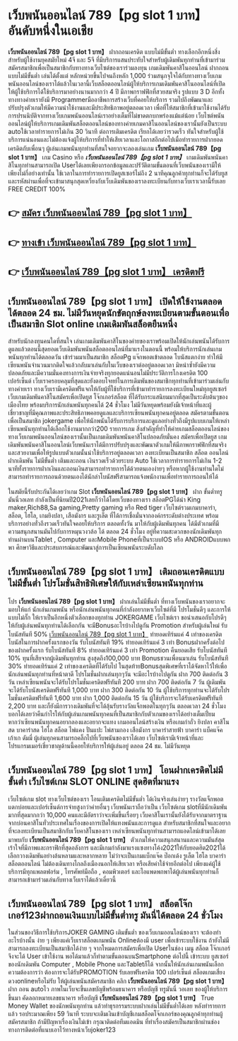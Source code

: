 # เว็บพนันออนไลน์ 789【pg slot 1 บาท】   อันดับหนึ่งในเอเชีย 

**เว็บพนันออนไลน์ 789【pg slot 1 บาท】** ฝากถอนเครดิต แบบไม่มีขั้นต่ำ  ทางเลือกอีกหนึ่งสิ่งสำหรับผู้ใช้งานยุคสมัยใหม่ 4จี และ 5จี ที่มีบริการแสนประทับใจสำหรับผู้เดิมพันทุกท่านที่เข้ามาร่วมสมัครสมาชิกเพื่อเป็นสมาชิกกับทางทางเว็บไซต์ของเราร่วมลงทุน เกมเดิมพันคาสิโนออนไลน์ ฝากถอน แบบไม่มีขั้นต่ำ เล่นได้ตั้งแต่ หลักหน่วยขึ้นไปจนถึงหลัก 1,000 ร่วมสนุกจุใจได้กับทางทางเว็บเกมพนันออนไลน์ของเราได้แล้วในเวลานี้เว็บสล็อตออนไลน์ผู้ให้บริการเกมเดิมพันคาสิโนออนไลน์ที่เปิดให้ผู้ใช้บริการได้ใช้บริการมาอย่างนานมากกว่า 4 ปี มีภาพกราฟฟิกที่สวยสมจริง รูปแบบ 3 D
อีกทั้งทางทางค่ายเรายังมี Programmerมืออาชีพการสร้างเว็บที่คอยให้บริการ  รวมไปถึงพัฒนาและปรับปรุงตัวเกมให้มีความน่าใช้งานและมีประสิทธิภาพอยู่ตลอดเวลา เพื่อที่ให้สมาชิกที่เข้ามาใช้งานได้รับการปรนนิบัติจากทางเว็บเกมพนันออนไลน์เราอย่างเต็มที่ไม่ขาดตกบกพร่องแม้แต่น้อย เว็บไซต์พนันออนไลน์ผู้ให้บริการเกมเดิมพันสล็อตออนไลน์ของทางค่ายเกมคาสิโนออนไลน์ของเรานั้นยังเป็นระบบ autoใช้เวลาทำรายการไม่เกิน 30 วินาที ต่อการเติมเครดิต เรียกได้เลยว่ารวดเร็ว ทันใจสำหรับผู้ใช้บริการแน่นอนและไม่ต้องแจ้งผู้ให้บริการที่ทำให้เสียเวลาและโอกาสอีกต่อไปเมื่อทำรายการฝากยอดเครดิตกับเพื่อนๆ
ผู้เล่นเกมพนันทุกท่านที่สนใจอยากจะลองเล่นเกม **เว็บพนันออนไลน์ 789【pg slot 1 บาท】** เกม Casino  หรือ ***เว็บพนันออนไลน์ 789【pg slot 1 บาท】*** เกมเดิมพันพนันคาสิโนทุกท่านสามารถเปิด Userได้เลยเพียงกรอกข้อมูลและปรัวัติตามขั้นตอนที่เว็บพนันของเรามีให้เพียงไม่กี่อย่างเท่านั้น ใช้เวลาในการทำรายการเปิดยูสเซอร์ไม่ถึง 2 นาทีคุณลูกค้าทุกท่านก็จะได้รับยูสและรหัสผ่านเพื่อที่จะเข้ามาสนุกสุดเหวี่ยงกับเว็บเดิมพันของเราลงทะเบียนกับทางเว็บเราเวลานี้รับเลย FREE CREDIT 100%

## 👉 [สมัคร เว็บพนันออนไลน์ 789【pg slot 1 บาท】](https://archa888.com/)
## 👉 [ทางเข้า เว็บพนันออนไลน์ 789【pg slot 1 บาท】](https://archa888.com/)
## 👉 [เว็บพนันออนไลน์ 789【pg slot 1 บาท】 เครดิตฟรี](https://archa888.com/)

## เว็บพนันออนไลน์ 789【pg slot 1 บาท】 เปิดให้ใช้งานตลอด ได้ตลอด 24 ชม. ไม่มีวันหยุดนักขัตฤกษ์ลงทะเบียนตามขั้นตอนเพื่อเป็นสมาชิก Slot online เกมเดิมพันสล็อตยืนหนึ่ง

สำหรับนักลงทุนคนใดที่สนใจ เล่นเกมเดิมพันคาสิโนของค่ายของเราพร้อมเปิดให้นักเล่นพนันได้รับการดูแลแล้วตอนนี้สุดยอดเว็บเดิมพันพนันสล็อตออนไลน์ที่มาแรงในตอนนี้ พร้อมให้บริการนักเล่นเกมพนันทุกท่านได้ตลอดวัน เข้าร่วมมาเป็นสมาชิก สล็อตPg แจ๊กพอตเข้าตลอด โบนัสแตกง่าย ทำให้มีเซียนพนันจำนวนมากติดใจแล้วกลับมาเล่นกับในเว็บของเราต่ออยู่ตลอดเวลา มิหนำซ้ำยังมีความปลอดภัยและมีความมั่นคงทางการเงินจ่ายจริงทุกยอดแน่นอนไม่มีประวัติการโกงเครดิต 100 เปอร์เซ็นต์ เว็บเราครอบคลุมที่สุดและยังตอบโจทย์ในการเดิมพันของสมาชิกทุกท่านที่เข้ามาร่วมเล่นกับทางค่ายเรา
ทางเว็บเรามีเครดิตฟรีแจกให้กับผู้ที่ใช้บริการที่เข้ามาทำรายการลงทะเบียนใหม่ทุกยูสเซอร์ เว็บเกมเดิมพันคาสิโนสมัครเพื่อเปิดยูส โจ๊กเกอร์สล็อต ที่ได้รับกระแสนิยมมากที่สุดเป็นระดับต้นๆของเมืองไทย พร้อมบริการนักเล่นพนันทุกคนได้ 24 ชั่วโมง ไม่มีวันหยุดพร้อมยังมีเจ้าหน้าที่และผู้เชี่ยวชาญที่มีคุณภาพและประสิทธิภาพคอยดูแลและบริการเซียนพนันทุกคนอยู่ตลอด สมัครตามขั้นตอนเพื่อเป็นสมาชิก jokergame เพื่อให้นักพนันได้รับการบริการและดูแลอย่างทั่วถึงมีรูปแบบเกมให้เหล่าเซียนพนันทุกท่านได้เลือกใช้งานมากกว่า200 รายการเกม
สิ่งสำคัญที่ทำให้ค่ายเกมสล็อตออนไลน์ของทางเว็บเกมพนันออนไลน์ของเรานั้นเป็นเกมเดิมพันพนันคาสิโนปลอดภัยมั่นคง สมัครเพื่อเปิดยูส  เกมเดิมพันพนันคาสิโนออนไลน์เว็บพนันเราได้มีการปรับปรุงและพัฒนาตัวเกมให้มีภาพกราฟฟิกที่สมจริงและสวยงามเพื่อให้รูปแบบตัวเกมนั้นน่าใช้บริการอยู่ตลอดเวลา ลงทะเบียนเป็นสมาชิก สล็อต ออนไลน์ ฝากเดิมพัน ไม่มีขั้นต่ำ เติมและถอน เงินรวดเร็วด้วยระบบ Auto ใช้เวลาการทำรายการไม่เกิน 1-2 นาทีทั้งรายการฝากเงินและถอนเงินสามารถทำรายการได้ด้วยตนเองง่ายๆ หรือหากผู้ใช้งานท่านใดไม่สามารถทำรายการถอนด้วยตนเองได้นักล่าโบนัสฟรีสามารถแจ้งพนักงานเพื่อทำรายการถอนให้ได้

ในสมัยนี้รับประกันได้เลยว่าเกม Slot **เว็บพนันออนไลน์ 789【pg slot 1 บาท】** ฝาก ขั้นต่ำทรู มันนี่วอเลท กำลังเป็นที่นิยมปี2021เลยก็ว่าได้โดยเว็บของทางเรา สล็อตPGได้นำ  King maker,Rich88,Sa gaming,Pretty gaming  หรือ Red tiger เว็บไซต์รวมเกมบาคาร่า, สล็อต, ไฮโล, เกมยิงปลา, เสือมังกร และรูเล็ต ที่ได้การเชื่อมั่นจากองค์กรระดับต่างประเทศ พร้อมบริการอย่างทั่วถึงรวดเร็วทันใจคอยให้บริการ ตลอดทั้งวัน มาให้กับผู้เดิมพันทุกคน ได้มีตัวเกมที่มีความสนุกสนานมันไปกับการหมุนวงวล้อ ได้ ตลอด 24 ชั่วโมง อยู่ที่ความสะดวกของนักเดิมพันทุกท่านผ่านบนTablet , Computer และMobile Phoneที่เป็นระบบIOS หรือ ANDROIDแบบพกพา ศึกษาวิธีและประสบการณ์และพัฒนาสู่การเป็นเซียนพนันระบดับโลก

## เว็บพนันออนไลน์ 789【pg slot 1 บาท】 เติมถอนเครดิตแบบไม่มีขั้นต่ำ โปรโมชั่นสิทธิพิเศษให้กับเหล่าเซียนพนันทุกท่าน

โปร **เว็บพนันออนไลน์ 789【pg slot 1 บาท】** ฝากเล่นไม่มีขั้นต่ำ ที่ทางเว็บพนันของเราอยากจะมอบให้แก่  นักเล่นเกมพนัน หรือนักเล่นพนันทุกคนที่กำลังอยากหาเว็บไซต์ที่มี โปรโมชั่นดีๆ และการให้แบบไม่กั๊ก ให้เราเป็นอีกหนึ่งตัวเลือกของทุกท่าน JOKERGAME เว็บไซต์เรา ขอนำเสนอกับโปรดีๆ ให้กับผู้เล่นพนันทุกท่านได้เลือกกัน จะมีBonusอะไรบ้างไปดูกัน
 Promotion สำหรับผู้เล่นใหม่ รับโบนัสทันที 50% [เว็บพนันออนไลน์ 789【pg slot 1 บาท】](https://archa888.com/) ทำยอดเทิร์นแค่ 4 เท่าของเครดิต
โบนัสในการฝากครั้งแรกของวัน รับโบนัสทันที 19% ทำยอดเทิร์นแค่ 3 เท่า
Bonusฝากครั้งต่อไปของฝากครั้งแรก รับโบนัสทันที 8% ทำยอดเทิร์นแค่ 3 เท่า
 Promotion คืนยอดเสีย รับโบนัสทันที 10% ทุนที่เสียจากผู้เดิมพันทุกท่าน สูงสุดถึง100,000 บาท
Bonusชวนเพื่อนมาเล่น รับโบนัสทันที 30% ทำยอดเทิร์นแค่ 2 เท่าของเครดิตที่ได้รับไป
ในสุดท้ายBonusสุดพิเศษที่เราได้จัดหาไว้ให้เพื่อนักเล่นพนันทุกท่านที่หน้าตาดี โปรโมชั่นฝากเล่นทุกๆวัน จะมีอะไรบ้างไปดูกัน
ฝาก 700 ติดต่อกัน 3 วัน เหล่าเซียนพนันจะได้รับโปรโมชั่นเครดิตฟรีทันที 200 บาท
ฝาก 700 ติดต่อกัน 7 วัน ผู้เดิมพันจะได้รับโบนัสเครดิตฟรีทันที 1,000 บาท
ฝาก 300 ติดต่อกัน 10 วัน ผู้ใช้บริการทุกท่านจะได้รับโปรโมชั่นเครดิตฟรีทันที 1,600 บาท
ฝาก 1,000 ติดต่อกัน 15 วัน ผู้ใช้บริการจะได้รับเครดิตฟรีทันที 2,200 บาท
และก็ยังมีการวางเดิมพันที่จะได้ลุ้นรับรางวัลแจ็กพอตในทุกๆวัน ตลอดเวลา 24 ชั่วโมง บอกได้เลยว่าคืนกำไรให้กับผู้เล่นเกมพนันทุกคนที่เป็นสมาชิกกับตัวเกมของเราได้อย่างเต็มเปี่ยม หากว่าเซียนพนันทุกคนอยากลองและอยากจะแทง เกมออนไลน์สร้างเงิน หรือเกมกำถั่ว  ยิงปลา คาสิโนสด บาคาร่าสด ไฮโล สล็อต ไพ่แคง ปั่นแปะ ไพ่สามกอง เสือมังกร บาคาร่าสายฟ้า บาคาร่า แบ็คแจ๊ค เก้าเก ดัมมี่ ผู้เล่นทุกคนสามารถคลิ๊กไปที่เว็บพนันของเราได้เลย เว็บไซต์เรามีเจ้าหน้าที่และโปรแกรมเมอร์เชี่ยวชาญด้านนี้คอยให้บริการให้ผู้เล่นอยู่ ตลอด 24 ชม. ไม่มีวันหยุด

## เว็บพนันออนไลน์ 789【pg slot 1 บาท】 โอนฝากเครดิตไม่มีขั้นต่ำ  เว็บไซต์เกม SLOT ONLINE สุดฮิตที่มาแรง

เว็บไซต์เกม slot ทางเว็บไซต์ของเรา โอนเติมเครดิตไม่มีขั้นต่ำ ได้เงินจริงเล่นง่ายๆ รางวัลแจ็กพอตแตกบ่อยและเปอร์เซ็นต์การจ่ายสูงกว่าค่ายอื่นๆ เว็บพนันเราถือว่าเป็น เว็บไซต์เกม slotที่มีนักเดิมพันมากที่สุดมากกว่า 10,000 คนและมีอัตราว่าจะเพิ่มขึ้นเรื่อยๆ เว็บคาสิโนเรานั้นยังได้รับจากมาตราฐานจากบ่อนคาสิโนทั่วประเทศในเรื่องของการเปิดให้แทงพนันและการดูแล สำหรับสมาชิกที่สนใจและอยากที่จะลงทะเบียนเป็นสมาชิกกับเว็บคาสิโนของเรา เหล่าเซียนพนันทุกท่านสามารถแอดไลน์เข้ามาได้เลย
	มาพบกับ **เว็บพนันออนไลน์ 789【pg slot 1 บาท】** ตัวเกมให้ความสนุกสนานและความมันส์สุดเร้าใจที่มีภาพและกราฟิกที่สุดอลังการ และมีเกมกำลังมาแรงแซงทางโค้ง2021ให้กับยอดฮิต2021ได้เลือกวางเดิมพันอย่างล้นหลามและหลากหลาย  ไม่ว่าจะเป็นเกมแบ็กแจ๊ค ป๊อกเด้ง รูเล็ต ไฮโล บาคาร่า สล็อตออนไลน์ ไม่ต้องเดินทางไกลถึงเมืองนอกให้เสียเวลา หรือเสียค่าใช้จ่ายอีกต่อไป เพียงแค่ผู้ใช้บริการมีทุกแพลตฟอร์ม , โทรศัพท์มือถือ , คอมพิวเตอร์ และไอแพดพกพาได้ผู้เล่นพนันทุกท่านก็สามารถเข้ามาร่วมเล่นกับทางเว็บเราได้แล้วเดี๋ยวนี้

## เว็บพนันออนไลน์ 789【pg slot 1 บาท】 สล็อตโจ๊กเกอร์123ฝากถอนเงินแบบไม่มีขั้นต่ำทรู มันนี่ได้ตลอด 24 ชั่วโมง

ในส่วนของวิธีการใช้บริการJOKER GAMING เติมขั้นต่ำ ของเว็บเกมออนไลน์ของเรา จะต้องทำอะไรบ้างนั้น ง่าย ๆ เพียงแค่เว็บเราสล็อตเกมพนัน Onlineต้องมี user เพื่อเข้าระบบใช้งาน ถ้ายังไม่มีสามารถลงทะเบียนเป็นสมาชิกได้ง่าย ๆ จากโหมดการสมัครเพื่อเปิด Userในช่อง เมนู สล็อต โจ๊กเกอร์จึงจะได้ User เข้าใช้งาน พอได้มาแล้วก็ทำตามขั้นตอนบนSmartphone ต่อไปนี้
เข้าระบบ ยูสเซอร์  ของนักเดิมพัน Computer , Mobile Phone และTabletก็ได้
จากนั้นให้นักเล่นเกมพนันเลือกความต้องการว่า ต้องการจะได้รับPROMOTION รับเลยฟรีเครดิต 100 เปอร์เซ็นต์  สล็อตเกมเสี่ยงดวงonlineหรือไม่รับ
ให้ผู้เล่นพนันสมัครสมาชิก คลิก **เว็บพนันออนไลน์ 789【pg slot 1 บาท】** ฝาก ถอน autoไว ภาพในเว็บจะขึ้นเลขบัญชีพร้อมธนาคาร หรือบัญชี ทรูมันนี่ วอเลท ของผู้ให้บริการขึ้นมา
คัดลอกหมายเลขธนาคาร หรือบัญชี **เว็บพนันออนไลน์ 789【pg slot 1 บาท】** True Money Wallet ของนักพนันทุกท่าน แล้วทำธุรกรรมระบบฝากเล่นไม่มีขั้นต่ำได้เลย
หลังทำรายการแล้ว รอประมาณเพียง 59 วินาที ระบบจะเติมเงินเข้าบัญชีเกมสล็อตโจ๊กเกอร์ของคุณลูกค้าทุกท่านผู้สมัครสมาชิก
ถ้ามีปัญหาเรื่องเงินไม่เข้า กรุณาติดต่อทีมแอดมิน ที่ทำเรื่องสมัครเป็นสมาชิกผ่านช่องทางการติดต่อที่แนบเอาไว้ทางหน้าเว็บjoker123


